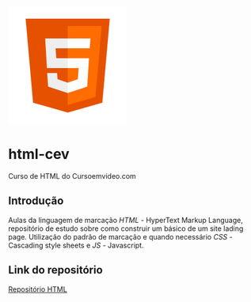 ![Logo HTML](./assets/html-logo.png)

# html-cev
Curso de HTML do Cursoemvideo.com

## Introdução
Aulas da linguagem de marcação *HTML* - HyperText Markup Language, repositório de estudo sobre como construir um básico de um site lading page. Utilização do padrão de marcação e quando necessário *CSS* - Cascading style sheets e *JS* - Javascript.

## Link do repositório
[Repositório HTML](https://github.com/wesleyanjosz/html-cev)
